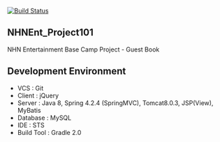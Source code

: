 [![Build Status](https://travis-ci.org/ssang1105/NHNEnt_Project101.svg?branch=master)](https://travis-ci.org/ssang1105/NHNEnt_Project101)

## NHNEnt_Project101  
NHN Entertainment Base Camp Project - Guest Book
  
## Development Environment
* VCS : Git
* Client : jQuery
* Server : Java 8, Spring 4.2.4 (SpringMVC), Tomcat8.0.3, JSP(View), MyBatis
* Database : MySQL
* IDE : STS
* Build Tool : Gradle 2.0






